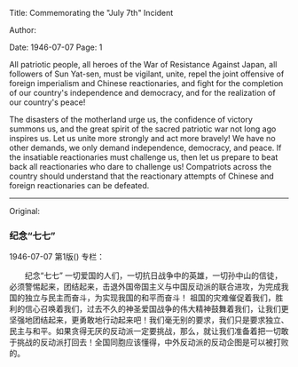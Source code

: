Title: Commemorating the "July 7th" Incident

Author:

Date: 1946-07-07
Page: 1

All patriotic people, all heroes of the War of Resistance Against Japan, all followers of Sun Yat-sen, must be vigilant, unite, repel the joint offensive of foreign imperialism and Chinese reactionaries, and fight for the completion of our country's independence and democracy, and for the realization of our country's peace!

The disasters of the motherland urge us, the confidence of victory summons us, and the great spirit of the sacred patriotic war not long ago inspires us. Let us unite more strongly and act more bravely! We have no other demands, we only demand independence, democracy, and peace. If the insatiable reactionaries must challenge us, then let us prepare to beat back all reactionaries who dare to challenge us! Compatriots across the country should understand that the reactionary attempts of Chinese and foreign reactionaries can be defeated.



<hr /> 

Original: 


### 纪念“七七”

1946-07-07
第1版()
专栏：

　　纪念“七七”
    一切爱国的人们，一切抗日战争中的英雄，一切孙中山的信徒，必须警惕起来，团结起来，击退外国帝国主义与中国反动派的联合进攻，为完成我国的独立与民主而奋斗，为实现我国的和平而奋斗！
    祖国的灾难催促着我们，胜利的信心召唤着我们，过去不久的神圣爱国战争的伟大精神鼓舞着我们，让我们更坚强地团结起来，更勇敢地行动起来吧！我们毫无别的要求，我们只是要求独立、民主与和平。如果贪得无厌的反动派一定要挑战，那么，就让我们准备着把一切敢于挑战的反动派打回去！全国同胞应该懂得，中外反动派的反动企图是可以被打败的。
